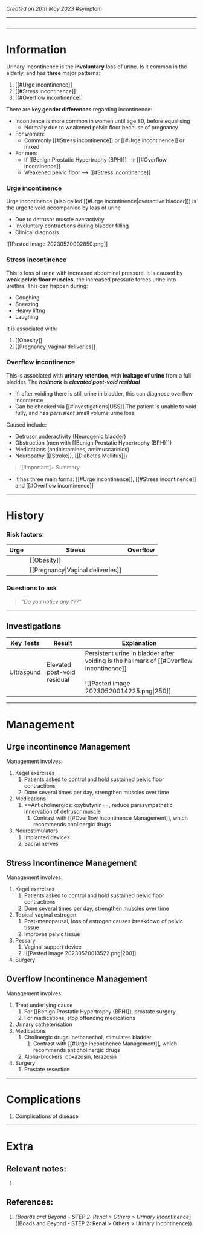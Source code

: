 *Created on 20th May 2023*
#symptom 

---
```toc
```
---

# Information
Urinary Incontinence is the **involuntary** loss of urine. Is it common in the elderly, and has **three** major patterns:
1. [[#Urge incontinence]]
2. [[#Stress incontinence]]
3. [[#Overflow incontinence]]

There are **key gender differences** regarding incontinence:
- Incontience is more common in women until age 80, before equalising
	- Normally due to weakened pelvic floor because of pregnancy
- For women:
	- Commonly [[#Stress incontinence]] or [[#Urge incontinence]] or mixed
- For men:
	- If [[Benign Prostatic Hypertrophy (BPH)]] --> [[#Overflow incontinence]]
	- Weakened pelvic floor --> [[#Stress incontinence]]

### Urge incontinence
Urge incontinence (also called [[#Urge incontinence|overactive bladder]]) is the urge to void accompanied by loss of urine
- Due to detrusor muscle overactivity
- Involuntary contractions during bladder filling
- Clinical diagnosis

![[Pasted image 20230520002850.png]]
### Stress incontinence
This is loss of urine with increased abdominal pressure. It is caused by **weak pelvic floor muscles**, the increased pressure forces urine into urethra. This can happen during:
- Coughing
- Sneezing
- Heavy liftng
- Laughing

It is associated with:
1. [[Obesity]]
2. [[Pregnancy|Vaginal deliveries]]

### Overflow incontinence
This is associated with **urinary retention**, with **leakage of urine** from a full bladder.
The ***hallmark*** is ***elevated post-void residual***
- If, after voiding there is still urine in bladder, this can diagnose overflow incontence
- Can be checked via [[#Investigations|USS]]
The patient is unable to void fully, and has *persistent* small volume urine loss

Caused include:
- Detrusor underactivity (Neurogenic bladder)
- Obstruction (men with [[Benign Prostatic Hypertrophy (BPH)]])
- Medications (antihistamines, antimuscarinics)
- Neuropathy ([[Stroke]], [[Diabetes Mellitus]])

> [!Important]+ Summary
- It has three main forms: [[#Urge incontinence]], [[#Stress incontinence]] and [[#Overflow incontinence]]

--- 
# History
### Risk factors:
| Urge | Stress      | Overflow |
| ---- | ----------- | -------- |
|      | [[Obesity]] |          |
|      |[[Pregnancy\|Vaginal deliveries]] <br>|          |

### Questions to ask
>*"Do you notice any ???"*

---

## Investigations
| Key Tests                 |Result| Explanation                                                                                                                                                     |
| ------------------------- | --- | --------------------------------------------------------------------------------------------------------------------------------------------------------------- |
|Ultrasound|Elevated post-void residual|Persistent urine in bladder after voiding is the hallmark of [[#Overflow Incontinence]] <br> <br>![[Pasted image 20230520014225.png\|250]]|

---

# Management
## Urge incontinence Management
Management involves:
1. Kegel exercises
	1. Patients asked to control and hold sustained pelvic floor contractions
	2. Done several times per day, strengthen muscles over time
2. Medications
	1. ==Anticholinergics: oxybutynin==, reduce parasympathetic innervation of detrusor muscle
		1. Contrast with [[#Overflow Incontinence Management]], which recommends cholinergic drugs
3. Neurostimulators
	1. Implanted devices
	2. Sacral nerves

## Stress Incontinence Management
Management involves:
1. Kegel exercises
	1. Patients asked to control and hold sustained pelvic floor contractions
	2. Done several times per day, strengthen muscles over time
2. Topical vaginal estrogen
	1. Post-menopausal, loss of estrogen causes breakdown of pelvic tissue
	2. Improves pelvic tissue
3. Pessary
	1. Vaginal support device
	2. ![[Pasted image 20230520013522.png|200]]
4. Surgery

## Overflow Incontinence Management
Management involves:
1. Treat underlying cause
	1. For [[Benign Prostatic Hypertrophy (BPH)]], prostate surgery
	2. For medications, stop offending medications
2. Urinary catheterisation
3. Medications
	1. Cholinergic drugs: bethanechol, stimulates bladder
		1. Contrast with [[#Urge incontinence Management]], which recommends anticholinergic drugs
	2. Alpha-blockers: doxazosin, terazosin
4. Surgery
	1. Prostate resection

---

# Complications
1. Complications of disease

---

# Extra
## Relevant notes:
1. 
## References:
1. *[Boards and Beyond - STEP 2: Renal > Others > Urinary Incontinence*]((Boads and Beyond - STEP 2: Renal > Others > Urinary Incontinence))